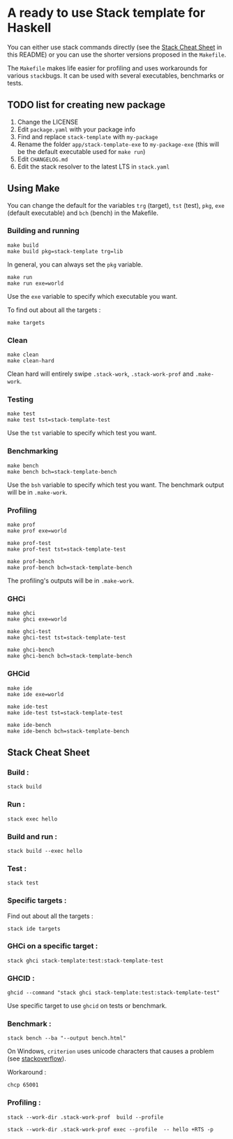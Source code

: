 # A ready to use Stack template for Haskell

You can either use stack commands directly (see the [Stack Cheat Sheet](#stack-cheat-sheet) in this README) or you can use the shorter versions proposed in the `Makefile`.

The `Makefile` makes life easier for profiling and uses workarounds for various `stack`bugs. It can be used with several executables, benchmarks or tests.

## TODO list for creating new package

1. Change the LICENSE
1. Edit `package.yaml` with your package info
1. Find and replace `stack-template` with `my-package`
1. Rename the folder `app/stack-template-exe` to `my-package-exe` (this will be the default executable used for `make run`)
1. Edit `CHANGELOG.md`
1. Edit the stack resolver to the latest LTS in `stack.yaml`

## Using Make

You can change the default for the variables `trg` (target), `tst` (test), `pkg`, `exe` (default executable) and `bch` (bench) in the Makefile.

### Building and running
```
make build
make build pkg=stack-template trg=lib
```

In general, you can always set the `pkg` variable.

```
make run
make run exe=world
```

Use the `exe` variable to specify which executable you want.

To find out about all the targets :

```
make targets
```

### Clean

```
make clean
make clean-hard
```

Clean hard will entirely swipe `.stack-work`, `.stack-work-prof` and `.make-work`.

### Testing

```
make test
make test tst=stack-template-test
```

Use the `tst` variable to specify which test you want.

### Benchmarking

```
make bench
make bench bch=stack-template-bench
```

Use the `bsh` variable to specify which test you want. The benchmark output will be in `.make-work`.

### Profiling

```
make prof
make prof exe=world

make prof-test
make prof-test tst=stack-template-test

make prof-bench
make prof-bench bch=stack-template-bench
```

The profiling's outputs will be in `.make-work`.

### GHCi

```
make ghci
make ghci exe=world

make ghci-test
make ghci-test tst=stack-template-test

make ghci-bench
make ghci-bench bch=stack-template-bench
```

### GHCid

```
make ide
make ide exe=world

make ide-test
make ide-test tst=stack-template-test

make ide-bench
make ide-bench bch=stack-template-bench
```

## Stack Cheat Sheet

### Build :

```
stack build
```

### Run :
```
stack exec hello
```

### Build and run :
```
stack build --exec hello
```

### Test :
```
stack test
```

### Specific targets :

Find out about all the targets :
```
stack ide targets
```

### GHCi on a specific target :

```
stack ghci stack-template:test:stack-template-test
```

### GHCID :

```
ghcid --command "stack ghci stack-template:test:stack-template-test"
```

Use specific target to use `ghcid` on tests or benchmark.



### Benchmark :
```
stack bench --ba "--output bench.html"
```

On Windows, `criterion` uses  unicode characters that causes a problem (see [stackoverflow](https://stackoverflow.com/questions/57924638/stack-run-with-profiling-in-haskell)).

Workaround :
```
chcp 65001
```

### Profiling :

```
stack --work-dir .stack-work-prof  build --profile
```

```
stack --work-dir .stack-work-prof exec --profile  -- hello +RTS -p
```

